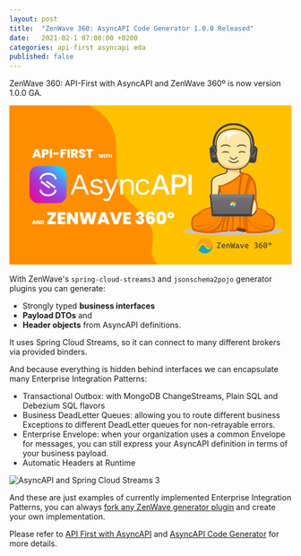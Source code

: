 ```yaml
---
layout: post
title:  "ZenWave 360: AsyncAPI Code Generator 1.0.0 Released"
date:   2021-02-1 07:00:00 +0200
categories: api-first asyncapi eda
published: false
---
```


ZenWave 360: API-First with AsyncAPI and ZenWave 360º is now version 1.0.0 GA.

![ZenWave360 - API-First with AsyncAPI](/resources/ZenWave360-API-First_with_AsyncAPI.png)

With ZenWave's `spring-cloud-streams3` and `jsonschema2pojo` generator plugins you can generate:
- Strongly typed **business interfaces**
- **Payload DTOs** and 
- **Header objects** from AsyncAPI definitions.

It uses Spring Cloud Streams, so it can connect to many different brokers via provided binders.

And because everything is hidden behind interfaces we can encapsulate many Enterprise Integration Patterns:

- Transactional Outbox: with MongoDB ChangeStreams, Plain SQL and Debezium SQL flavors
- Business DeadLetter Queues: allowing you to route different business Exceptions to different DeadLetter queues for non-retrayable errors.
- Enterprise Envelope: when your organization uses a common Envelope for messages, you can still express your AsyncAPI definition in terms of your business payload.
- Automatic Headers at Runtime

![AsyncAPI and Spring Cloud Streams 3](https://zenwave360.github.io/zenwave-code-generator/docs/ZenWave360-AsyncAPI-SpringCloudStreams.excalidraw.svg)

And these are just examples of currently implemented Enterprise Integration Patterns, you can always [fork any ZenWave generator plugin](https://github.com/zenwave360/zenwave-code-generator#forking-an-standard-or-custom-plugin) and create your own implementation.

Please refer to [API First with AsyncAPI](/Event-Driven-Architectures/API-First-with-AsyncAPI) and [AsyncAPI Code Generator](/Event-Driven-Architectures/AsyncAPI-Code-Generator) for more details.
